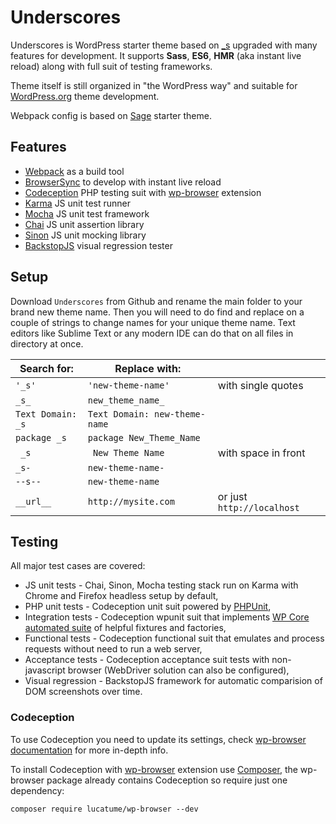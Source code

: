 # Underscores
Underscores is WordPress starter theme based on [_s](https://github.com/Automattic/_s) upgraded with many features for development. It supports **Sass**, **ES6**, **HMR** (aka instant live reload) along with full suit of testing frameworks.

Theme itself is still organized in "the WordPress way" and suitable for [WordPress.org](http://wordpress.org/) theme development.

Webpack config is based on [Sage](https://github.com/roots/sage) starter theme.

## Features
* [Webpack](https://webpack.js.org/) as a build tool
* [BrowserSync](https://browsersync.io/) to develop with instant live reload
* [Codeception](http://codeception.com/) PHP testing suit with [wp-browser](https://github.com/lucatume/wp-browser) extension
* [Karma](http://karma-runner.github.io/1.0/index.html) JS unit test runner
* [Mocha](https://mochajs.org/) JS unit test framework
* [Chai](http://chaijs.com/) JS unit assertion library
* [Sinon](http://sinonjs.org/) JS unit mocking library
* [BackstopJS](https://garris.github.io/BackstopJS/) visual regression tester

## Setup
Download `Underscores` from Github and rename the main folder to your brand new theme name. Then you will need to do find and replace on a couple of strings to change names for your unique theme name. Text editors like Sublime Text or any modern IDE can do that on all files in directory at once.

| Search for: | Replace with: |  |
|---|---|---|
| `'_s'` | `'new-theme-name'` | with single quotes |
| `_s_` | `new_theme_name_` | |
| `Text Domain: _s` | `Text Domain: new-theme-name` | |
| `package _s` | `package New_Theme_Name` |  |
| <code>&nbsp;_s</code> | <code>&nbsp;New Theme Name</code> | with space in front |
| `_s-` | `new-theme-name-` | |
| `--s--` | `new-theme-name` | |
| `__url__` | `http://mysite.com` | or just `http://localhost` |

## Testing

All major test cases are covered:

* JS unit tests - Chai, Sinon, Mocha testing stack run on Karma with Chrome and Firefox headless setup by default,
* PHP unit tests - Codeception unit suit powered by [PHPUnit](https://phpunit.de/),
* Integration tests - Codeception wpunit suit that implements [WP Core automated suite](https://make.wordpress.org/core/handbook/testing/automated-testing/phpunit/) of helpful fixtures and factories,
* Functional tests - Codeception functional suit that emulates and process requests without need to run a web server,
* Acceptance tests - Codeception acceptance suit tests with non-javascript browser (WebDriver solution can also be configured),
* Visual regression - BackstopJS framework for automatic comparision of DOM screenshots over time.

### Codeception

To use Codeception you need to update its settings, check [wp-browser documentation](https://github.com/lucatume/wp-browser#modules) for more in-depth info.

To install Codeception with [wp-browser](https://github.com/lucatume/wp-browser) extension use [Composer](https://getcomposer.org/), the wp-browser package already contains Codeception so require just one dependency: 

```
composer require lucatume/wp-browser --dev
```

